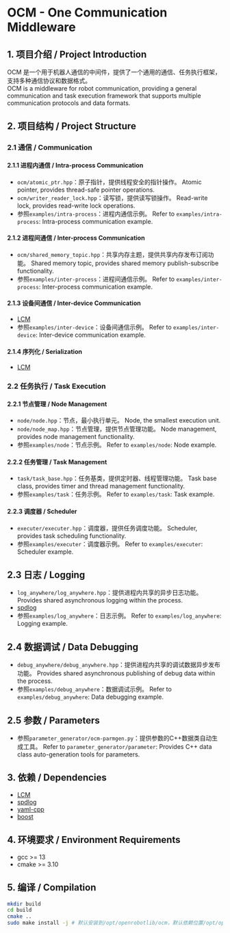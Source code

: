# OCM - One Communication Middleware

## 1. 项目介绍 / Project Introduction
OCM 是一个用于机器人通信的中间件，提供了一个通用的通信、任务执行框架，支持多种通信协议和数据格式。  
OCM is a middleware for robot communication, providing a general communication and task execution framework that supports multiple communication protocols and data formats.

## 2. 项目结构 / Project Structure

### 2.1 通信 / Communication

#### 2.1.1 进程内通信 / Intra-process Communication
- `ocm/atomic_ptr.hpp`：原子指针，提供线程安全的指针操作。  Atomic pointer, provides thread-safe pointer operations.
- `ocm/writer_reader_lock.hpp`：读写锁，提供读写锁操作。  Read-write lock, provides read-write lock operations.
- 参照`examples/intra-process`：进程内通信示例。  Refer to `examples/intra-process`: Intra-process communication example.

#### 2.1.2 进程间通信 / Inter-process Communication
- `ocm/shared_memory_topic.hpp`：共享内存主题，提供共享内存发布订阅功能。  Shared memory topic, provides shared memory publish-subscribe functionality.
- 参照`examples/inter-process`：进程间通信示例。  Refer to `examples/inter-process`: Inter-process communication example.

#### 2.1.3 设备间通信 / Inter-device Communication
- [LCM](https://lcm-proj.github.io/lcm/)  
- 参照`examples/inter-device`：设备间通信示例。  Refer to `examples/inter-device`: Inter-device communication example.

#### 2.1.4 序列化 / Serialization
- [LCM](https://lcm-proj.github.io/lcm/)  

### 2.2 任务执行 / Task Execution

#### 2.2.1 节点管理 / Node Management
- `node/node.hpp`：节点，最小执行单元。  Node, the smallest execution unit.
- `node/node_map.hpp`：节点管理，提供节点管理功能。  Node management, provides node management functionality.
- 参照`examples/node`：节点示例。  Refer to `examples/node`: Node example.

#### 2.2.2 任务管理 / Task Management
- `task/task_base.hpp`：任务基类，提供定时器、线程管理功能。  Task base class, provides timer and thread management functionality.
- 参照`examples/task`：任务示例。  Refer to `examples/task`: Task example.

#### 2.2.3 调度器 / Scheduler
- `executer/executer.hpp`：调度器，提供任务调度功能。  Scheduler, provides task scheduling functionality.
- 参照`examples/executer`：调度器示例。  Refer to `examples/executer`: Scheduler example.

## 2.3 日志 / Logging
- `log_anywhere/log_anywhere.hpp`：提供进程内共享的异步日志功能。  Provides shared asynchronous logging within the process.
- [spdlog](https://github.com/gabime/spdlog)  
- 参照`examples/log_anywhere`：日志示例。  Refer to `examples/log_anywhere`: Logging example.

## 2.4 数据调试 / Data Debugging
- `debug_anywhere/debug_anywhere.hpp`：提供进程内共享的调试数据异步发布功能。  Provides shared asynchronous publishing of debug data within the process.
- 参照`examples/debug_anywhere`：数据调试示例。  Refer to `examples/debug_anywhere`: Data debugging example.

## 2.5 参数 / Parameters
- 参照`parameter_generator/ocm-parmgen.py`：提供参数的C++数据类自动生成工具。  Refer to `parameter_generator/parameter`: Provides C++ data class auto-generation tools for parameters.

## 3. 依赖 / Dependencies
- [LCM](https://lcm-proj.github.io/lcm/)
- [spdlog](https://github.com/gabime/spdlog)
- [yaml-cpp](https://github.com/jbeder/yaml-cpp)
- [boost](https://www.boost.org/)

## 4. 环境要求 / Environment Requirements
- gcc >= 13
- cmake >= 3.10

## 5. 编译 / Compilation
```bash
mkdir build
cd build
cmake ..
sudo make install -j # 默认安装到/opt/openrobotlib/ocm，默认依赖位置/opt/openrobotlib/third_party
```
```
